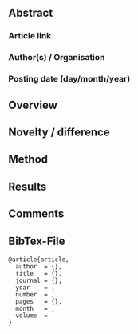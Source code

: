 ## Abstract

### Article link

### Author(s) / Organisation

### Posting date (day/month/year)

## Overview

## Novelty / difference

## Method 

## Results

## Comments

## BibTex-File
```
@article{article,
  author  = {}, 
  title   = {},
  journal = {},
  year    = ,
  number  = ,
  pages   = {},
  month   = ,
  volume  = 
}
```
